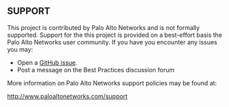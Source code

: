 ## SUPPORT

This project is contributed by Palo Alto Networks and is not formally supported. Support for the this project is provided on a best-effort basis the Palo Alto Networks user community. If you have you encounter any issues you may:

-   Open a  [GitHub issue](https://github.com/PaloAltoNetworks/iron-skillet/issues).
-   Post a message on the Best Practices discussion forum

More information on Palo Alto Networks support policies may be found at:

http://www.paloaltonetworks.com/support

